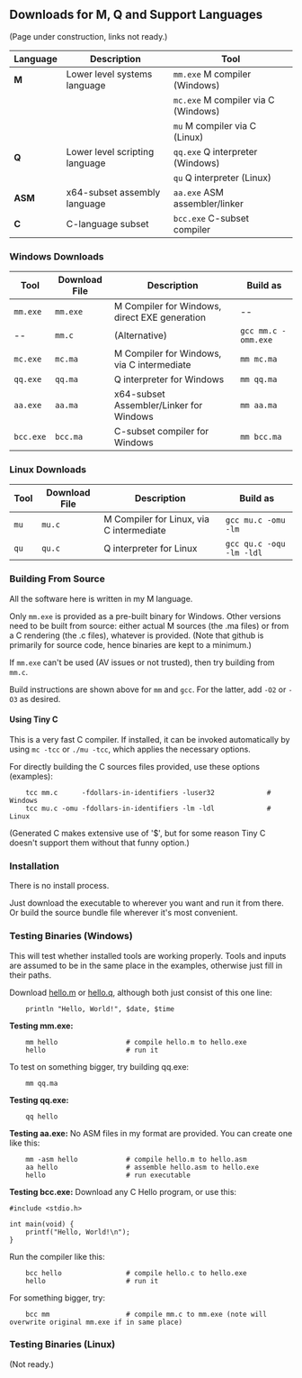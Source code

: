 ## Downloads for M, Q and Support Languages
(Page under construction, links not ready.)

Language | Description | Tool
--- | --- | ---
**M** | Lower level systems language | `mm.exe` M compiler (Windows)
 | | | `mc.exe` M compiler via C (Windows)
 | | | `mu` M compiler via C (Linux)
**Q** | Lower level scripting language | `qq.exe` Q interpreter (Windows)
 | | | `qu` Q interpreter (Linux)
**ASM** | x64-subset assembly language | `aa.exe` ASM assembler/linker
**C** | C-language subset | `bcc.exe` C-subset compiler

### Windows Downloads

Tool | Download File | Description | Build as
--- | --- | --- | ---
`mm.exe`	|	`mm.exe`	|	M Compiler for Windows, direct EXE generation | --
-- |	`mm.c`	|	(Alternative) | `gcc mm.c -omm.exe`
`mc.exe`	|	`mc.ma`	|	M Compiler for Windows, via C intermediate | `mm mc.ma`
`qq.exe`	|	`qq.ma`	|	Q interpreter for Windows | `mm qq.ma`
`aa.exe`	|	`aa.ma`	|	x64-subset Assembler/Linker for Windows | `mm aa.ma`
`bcc.exe`	|	`bcc.ma`	|	C-subset compiler for Windows | `mm bcc.ma`

### Linux Downloads
Tool | Download File | Description | Build as
--- | --- | --- | ---
`mu`	|		`mu.c`	|	M Compiler for Linux, via C intermediate | `gcc mu.c -omu -lm`
`qu`	|		`qu.c`	|	Q interpreter for Linux | `gcc qu.c -oqu -lm -ldl`

### Building From Source

All the software here is written in my M language.

Only `mm.exe` is provided as a pre-built binary for Windows. Other versions need to be built from source: either actual M sources (the .ma files) or from a C rendering (the .c files), whatever is provided. (Note that github is primarily for source code, hence binaries are kept to a minimum.)

If `mm.exe` can't be used (AV issues or not trusted), then try building from `mm.c`.

Build instructions are shown above for `mm` and `gcc`. For the latter, add `-O2` or `-O3` as desired.

#### Using Tiny C

This is a very fast C compiler. If installed, it can be invoked automatically by using `mc -tcc` or `./mu -tcc`, which applies the necessary options.

For directly building the C sources files provided, use these options (examples):
```
    tcc mm.c      -fdollars-in-identifiers -luser32             # Windows
    tcc mu.c -omu -fdollars-in-identifiers -lm -ldl             # Linux
```
(Generated C makes extensive use of '$', but for some reason Tiny C doesn't support them without that funny option.)

### Installation

There is no install process.

Just download the executable to wherever you want and run it from there. Or build the source bundle file wherever it's most convenient.

### Testing Binaries (Windows)

This will test whether installed tools are working properly. Tools and inputs are assumed to be in the same place in the examples, otherwise just fill in their paths.

Download [hello.m](Examples/hello.m) or [hello.q](../QLang/Examples/hello.q), although both just consist of this one line:
````
    println "Hello, World!", $date, $time
````

**Testing mm.exe:**
````
    mm hello                 # compile hello.m to hello.exe
    hello                    # run it
````
To test on something bigger, try building qq.exe:
````
    mm qq.ma
````
**Testing qq.exe:**
````
    qq hello
````
**Testing aa.exe:**
No ASM files in my format are provided. You can create one like this:
````
    mm -asm hello            # compile hello.m to hello.asm
    aa hello                 # assemble hello.asm to hello.exe
    hello                    # run executable
````
**Testing bcc.exe:**
Download any C Hello program, or use this:
````
#include <stdio.h>

int main(void) {
    printf("Hello, World!\n");
}
````
Run the compiler like this:
````
    bcc hello                # compile hello.c to hello.exe
    hello                    # run it
````
For something bigger, try:
````
    bcc mm                   # compile mm.c to mm.exe (note will overwrite original mm.exe if in same place)
````


### Testing Binaries (Linux)

(Not ready.)

